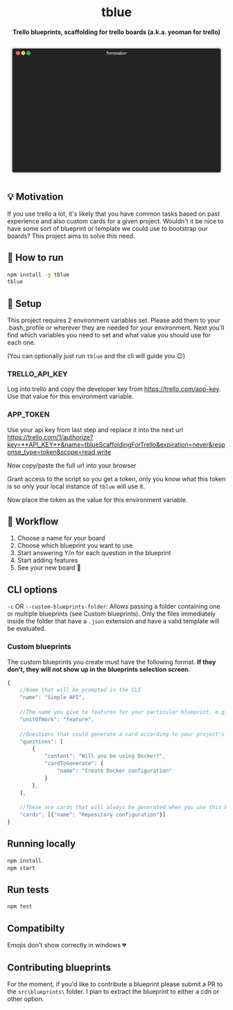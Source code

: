 <h1 align="center">
  <br>
  tblue
  <br>
</h1>

<h4 align="center">Trello blueprints, scaffolding for trello boards (a.k.a. yeoman for trello)</h4>

![Demo](./demo.gif)

## 💡 Motivation
If you use trello a lot, it's likely that you have common tasks based on past experience and also custom cards for a given project. Wouldn't it be nice to have some sort of blueprint or template we could use to bootstrap our boards? This project aims to solve this need.

## 🏃 How to run
```sh
npm install -g tblue
tblue
```

## 🔧 Setup
This project requires 2 environment variables set. Please add them to your .bash_profile or wherever they are needed for your environment. Next you'll find which variables you need to set and what value you should use for each one.

(You can optionally just run `tblue` and the cli will guide you 😉)

### TRELLO_API_KEY
Log into trello and copy the developer key from https://trello.com/app-key. Use that value for this environment variable.

### APP_TOKEN
Use your api key from last step and replace it into the next url https://trello.com/1/authorize?key=**API_KEY**&name=tblueScaffoldingForTrello&expiration=never&response_type=token&scope=read,write

Now copy/paste the full url into your browser

Grant access to the script so you get a token, only you know what this token is so only your local instance of `tblue` will use it.

Now place the token as the value for this environment variable.

## 📜 Workflow
1. Choose a name for your board
2. Choose which blueprint you want to use
3. Start answering Y/n for each question in the blueprint
4. Start adding features
5. See your new board 👶

## CLI options
`-c` OR `--custom-blueprints-folder`: Allows passing a folder containing one or multiple blueprints (see Custom blueprints). Only the files immediately inside the folder that have a `.json` extension and have a valid template will be evaluated.

### Custom blueprints
The custom blueprints you create must have the following format. **If they don't, they will not show up in the blueprints selection screen**.
```js
{
    //Name that will be prompted in the CLI
    "name": "Simple API",

    //The name you give to features for your particular blueprint. e.g. feature, endpoint, article, etc
    "unitOfWork": "feature",

    //Questions that could generate a card according to your project's need
    "questions": [
        {
            "content": "Will you be using Docker?",
            "cardToGenerate": {
                "name": "Create Docker configuration"
            }
        },
    ],

    //These are cards that will always be generated when you use this blueprint
    "cards": [{"name": "Repository configuration"}]
}
```

## Running locally
```sh
npm install
npm start
```

## Run tests
```sh
npm test
```

## Compatibilty
Emojis don't show correctly in windows 💔

## Contributing blueprints
For the moment, if you'd like to contribute a blueprint please submit a PR to the `src\blueprints\` folder. I plan to extract the blueprint to either a cdn or other option.
